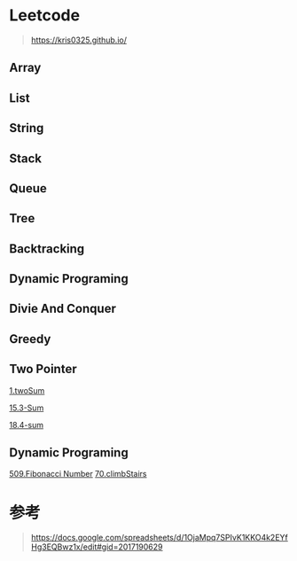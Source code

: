 # Leetcode
> https://kris0325.github.io/
## Array
## List
## String
## Stack
## Queue
## Tree
## Backtracking
## Dynamic Programing
## Divie And Conquer
## Greedy


## Two Pointer
[1.twoSum](https://github.com/kris0325/leetcode/blob/master/leetcode/editor/en/1.TwoSum.java)

[15.3-Sum](https://github.com/kris0325/leetcode/blob/master/leetcode/editor/en/15.3-Sum.java)

[18.4-sum](https://github.com/kris0325/leetcode/blob/master/leetcode/editor/en/18.4-sum.java)

## Dynamic Programing
[509.Fibonacci Number](https://github.com/kris0325/leetcode/blob/master/509.Fibonacci-Number.java)
[70.climbStairs](https://github.com/kris0325/leetcode/blob/master/70.climbStairs.java)


# 参考
>  https://docs.google.com/spreadsheets/d/1OjaMpq7SPIvK1KKO4k2EYfHg3EQBwz1x/edit#gid=2017190629

